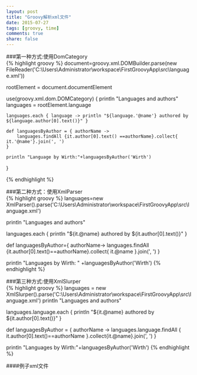 ```yaml
---
layout: post
title: "Groovy解析xml文件"
date: 2015-07-27
tags: [groovy, time]
comments: true
share: false
---
```


###第一种方式:使用DomCategory    
{% highlight groovy %}
document=groovy.xml.DOMBuilder.parse(new FileReader('C:\\Users\\Administrator\\workspace\\FirstGroovyApp\\src\\language.xml'))

rootElement = document.documentElement

use(groovy.xml.dom.DOMCategory) {
	println "Languages and authors"
	languages = rootElement.language

	languages.each { language -> println "${language.'@name'} authored by ${language.author[0].text()}" }

	def languagesByAuthor = { authorName ->
		languages.findAll {it.author[0].text() ==authorName}.collect{ it.'@name'}.join(', ')
	}
	
	println "Language by Wirth:"+languagesByAuthor('Wirth')
}

{% endhighlight %}

###第二种方式：使用XmlParser    
{% highlight groovy %}
languages=new XmlParser().parse('C:\\Users\\Administrator\\workspace\\FirstGroovyApp\\src\\language.xml')

println "Languages and authors"

languages.each { println "${it.@name} authored by ${it.author[0].text()}" }

def languagesByAuthor={ authorName->
	languages.findAll {it.author[0].text()==authorName}.collect{ it.@name }.join(', ')
}

println "Languages by Wirth: " +languagesByAuthor('Wirth')
{% endhighlight %}

###第三种方式:使用XmlSlurper    
{% highlight groovy %}
languages = new XmlSlurper().parse('C:\\Users\\Administrator\\workspace\\FirstGroovyApp\\src\\language.xml')
println "Languages and authors"

languages.language.each { println "${it.@name} authored by ${it.author[0].text()}" }

def languagesByAuthor = { authorName ->
	languages.language.findAll {
		it.author[0].text()==authorName
	}.collect{it.@name}.join(', ')
}

println "Languages by Wirth:"+languagesByAuthor('Wirth')
{% endhighlight %}

####例子xml文件    
